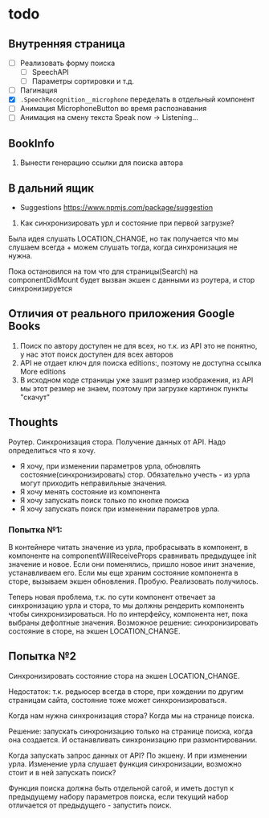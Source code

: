 # todo

## Внутренняя страница
- [ ] Реализовать форму поиска
  - [ ] SpeechAPI
  - [ ] Параметры сортировки и т.д.
- [ ] Пагинация
- [x] `.SpeechRecognition__microphone` переделать в отдельный компонент
- [ ] Анимация MicrophoneButton во время распознавания
- [ ] Анимация на смену текста Speak now -> Listening...

## BookInfo

1. Вынести генерацию ссылки для поиска автора

## В дальний ящик
- Suggestions https://www.npmjs.com/package/suggestion


1. Как синхронизировать урл и состояние при первой загрузке?

Была идея слушать LOCATION_CHANGE, но так получается что мы слушаем всегда + можем слушать тогда, когда синхронизация не нужна.

Пока остановился на том что для страницы(Search) на componentDidMount будет вызван экшен с данными из роутера, и стор синхронизируется


## Отличия от реального приложения Google Books

1. Поиск по автору доступен не для всех, но т.к. из API это не понятно, у нас этот поиск доступен для всех авторов
2. API не отдает ключ для поиска editions:, поэтому не доступна ссылка More editions
3. В исходном коде страницы уже зашит размер изображения, из API мы этот резмер не знаем, поэтому при загрузке картинок пункты "скачут"

## Thoughts
Роутер. Синхронизация стора. Получение данных от API. Надо определиться что я хочу.
- Я хочу, при изменении параметров урла, обновлять состояние(синхронизировать) стор. Обязательно учесть - из урла могут приходить неправильные значения.
- Я хочу менять состояние из компонента
- Я хочу запускать поиск только по кнопке поиска
- Я хочу запускать поиск при изменении параметров урла.

### Попытка №1:
В контейнере читать значение из урла, пробрасывать в компонент, в компоненте на componentWillReceiveProps сравнивать предыдущее init значение и новое. Если они поменялись, пришло новое инит значение, устанавливаем его. Если мы еще храним состояние компонента в сторе, вызываем экшен обновления. Пробую. Реализовать получилось.

Теперь новая проблема, т.к. по сути компонент отвечает за синхронизацию урла и стора, то мы должны рендерить компоненть чтобы синхронизироваться. Но по интерфейсу, компонента нет, пока выбраны дефолтные значения. Возможное решение: синхронизировать состояние в сторе, на экшен LOCATION_CHANGE.

## Попытка №2
Синхронизировать состояние стора на экшен LOCATION_CHANGE.

Недостаток: т.к. редьюсер всегда в сторе, при хождении по другим страницам сайта, состояние тоже может синхронизироваться.

Когда нам нужна синхронизация стора? Когда мы на странице поиска.

Решение: запускать синхронизацию только на странице поиска, когда она создается. И останавливать синхронизацию при размонтировании.

Когда запускать запрос данных от API? По экшену. И при изменении урла. Изменение урла слушает функция синхронизации, возможно стоит и в ней запускать поиск?

Функция поиска должна быть отдельной сагой, и иметь доступ к предыдущему набору параметров поиска, если текущий набор отличается от предыдущего - запустить поиск.
